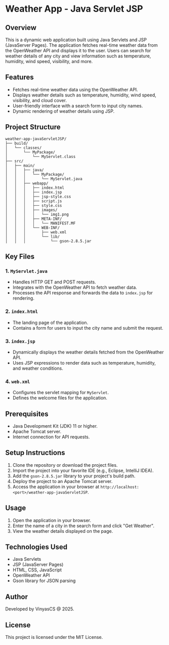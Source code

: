 # Weather App - Java Servlet JSP

## Overview
This is a dynamic web application built using Java Servlets and JSP (JavaServer Pages). The application fetches real-time weather data from the OpenWeather API and displays it to the user. Users can search for weather details of any city and view information such as temperature, humidity, wind speed, visibility, and more.

## Features
- Fetches real-time weather data using the OpenWeather API.
- Displays weather details such as temperature, humidity, wind speed, visibility, and cloud cover.
- User-friendly interface with a search form to input city names.
- Dynamic rendering of weather details using JSP.

## Project Structure
```
weather-app-javaServletJSP/
├── build/
│   └── classes/
│       └── MyPackage/
│           └── MyServlet.class
├── src/
│   ├── main/
│   │   ├── java/
│   │   │   └── MyPackage/
│   │   │       └── MyServlet.java
│   │   ├── webapp/
│   │   │   ├── index.html
│   │   │   ├── index.jsp
│   │   │   ├── jsp-style.css
│   │   │   ├── script.js
│   │   │   ├── style.css
│   │   │   ├── images/
│   │   │   │   └── img1.png
│   │   │   ├── META-INF/
│   │   │   │   └── MANIFEST.MF
│   │   │   └── WEB-INF/
│   │   │       ├── web.xml
│   │   │       └── lib/
│   │   │           └── gson-2.8.5.jar
```

## Key Files

### 1. `MyServlet.java`
- Handles HTTP GET and POST requests.
- Integrates with the OpenWeather API to fetch weather data.
- Processes the API response and forwards the data to `index.jsp` for rendering.

### 2. `index.html`
- The landing page of the application.
- Contains a form for users to input the city name and submit the request.

### 3. `index.jsp`
- Dynamically displays the weather details fetched from the OpenWeather API.
- Uses JSP expressions to render data such as temperature, humidity, and weather conditions.

### 4. `web.xml`
- Configures the servlet mapping for `MyServlet`.
- Defines the welcome files for the application.

## Prerequisites
- Java Development Kit (JDK) 11 or higher.
- Apache Tomcat server.
- Internet connection for API requests.

## Setup Instructions
1. Clone the repository or download the project files.
2. Import the project into your favorite IDE (e.g., Eclipse, IntelliJ IDEA).
3. Add the `gson-2.8.5.jar` library to your project's build path.
4. Deploy the project to an Apache Tomcat server.
5. Access the application in your browser at `http://localhost:<port>/weather-app-javaServletJSP`.

## Usage
1. Open the application in your browser.
2. Enter the name of a city in the search form and click "Get Weather".
3. View the weather details displayed on the page.

## Technologies Used
- Java Servlets
- JSP (JavaServer Pages)
- HTML, CSS, JavaScript
- OpenWeather API
- Gson library for JSON parsing

## Author
Developed by VinyasCS @ 2025.

## License
This project is licensed under the MIT License.